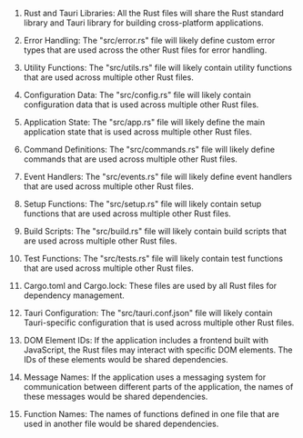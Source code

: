 1. Rust and Tauri Libraries: All the Rust files will share the Rust standard library and Tauri library for building cross-platform applications.

2. Error Handling: The "src/error.rs" file will likely define custom error types that are used across the other Rust files for error handling.

3. Utility Functions: The "src/utils.rs" file will likely contain utility functions that are used across multiple other Rust files.

4. Configuration Data: The "src/config.rs" file will likely contain configuration data that is used across multiple other Rust files.

5. Application State: The "src/app.rs" file will likely define the main application state that is used across multiple other Rust files.

6. Command Definitions: The "src/commands.rs" file will likely define commands that are used across multiple other Rust files.

7. Event Handlers: The "src/events.rs" file will likely define event handlers that are used across multiple other Rust files.

8. Setup Functions: The "src/setup.rs" file will likely contain setup functions that are used across multiple other Rust files.

9. Build Scripts: The "src/build.rs" file will likely contain build scripts that are used across multiple other Rust files.

10. Test Functions: The "src/tests.rs" file will likely contain test functions that are used across multiple other Rust files.

11. Cargo.toml and Cargo.lock: These files are used by all Rust files for dependency management.

12. Tauri Configuration: The "src/tauri.conf.json" file will likely contain Tauri-specific configuration that is used across multiple other Rust files.

13. DOM Element IDs: If the application includes a frontend built with JavaScript, the Rust files may interact with specific DOM elements. The IDs of these elements would be shared dependencies.

14. Message Names: If the application uses a messaging system for communication between different parts of the application, the names of these messages would be shared dependencies.

15. Function Names: The names of functions defined in one file that are used in another file would be shared dependencies.